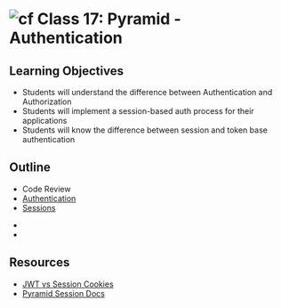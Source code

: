 # ![cf](http://i.imgur.com/7v5ASc8.png) Class 17: Pyramid - Authentication

## Learning Objectives

- Students will understand the difference between Authentication and Authorization
- Students will implement a session-based auth process for their applications
- Students will know the difference between session and token base authentication

## Outline

- Code Review
- [Authentication]
- [Sessions]

<!-- links -->
- [Authentication]: ./notes/auth.md
- [Sessions]: ./notes/sessions.md

## Resources
- [JWT vs Session Cookies](https://ponyfoo.com/articles/json-web-tokens-vs-session-cookies)
- [Pyramid Session Docs](https://docs.pylonsproject.org/projects/pyramid/en/latest/api/session.html)

